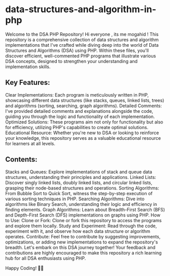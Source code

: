 # data-structures-and-algorithm-in-php

Welcome to the DSA PHP Repository!
Hi everyone , its me mogahid !
This repository is a comprehensive collection of data structures and algorithm implementations that I've crafted while diving deep into the world of Data Structures and Algorithms (DSA) using PHP. Within these files, you'll discover efficient, well-commented PHP programs that illustrate various DSA concepts, designed to strengthen your understanding and implementation skills.

## Key Features:
Clear Implementations: Each program is meticulously written in PHP, showcasing different data structures (like stacks, queues, linked lists, trees) and algorithms (sorting, searching, graph algorithms).
Detailed Comments: I've provided detailed comments and explanations alongside the code, guiding you through the logic and functionality of each implementation.
Optimized Solutions: These programs aim not only for functionality but also for efficiency, utilizing PHP's capabilities to create optimal solutions.
Educational Resource: Whether you're new to DSA or looking to reinforce your knowledge, this repository serves as a valuable educational resource for learners at all levels.

## Contents:
Stacks and Queues: Explore implementations of stack and queue data structures, understanding their principles and applications.
Linked Lists: Discover singly linked lists, doubly linked lists, and circular linked lists, grasping their node-based structures and operations.
Sorting Algorithms: From Bubble Sort to Quick Sort, witness the step-by-step execution of various sorting techniques in PHP.
Searching Algorithms: Dive into algorithms like Binary Search, understanding their logic and efficiency in finding elements.
Graph Algorithms: Learn about Breadth-First Search (BFS) and Depth-First Search (DFS) implementations on graphs using PHP.
How to Use:
Clone or Fork: Clone or fork this repository to access the programs and explore them locally.
Study and Experiment: Read through the code, experiment with it, and observe how each data structure or algorithm operates.
Contribute: Feel free to contribute by suggesting improvements, optimizations, or adding new implementations to expand the repository's breadth.
Let's embark on this DSA journey together! Your feedback and contributions are highly encouraged to make this repository a rich learning hub for all DSA enthusiasts using PHP.

Happy Coding! 🚀✨
